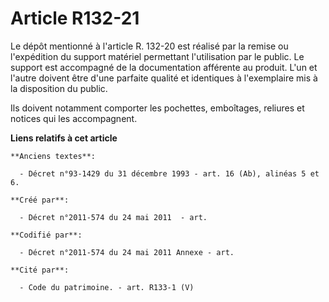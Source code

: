 # Article R132-21

Le dépôt mentionné à l'article R. 132-20 est réalisé par la remise ou l'expédition du support matériel permettant
l'utilisation par le public. Le support est accompagné de la documentation afférente au produit. L'un et l'autre doivent être
d'une parfaite qualité et identiques à l'exemplaire mis à la disposition du public.

Ils doivent notamment comporter les pochettes, emboîtages, reliures et notices qui les accompagnent.

**Liens relatifs à cet article**

	**Anciens textes**:

	  - Décret n°93-1429 du 31 décembre 1993 - art. 16 (Ab), alinéas 5 et 6.

	**Créé par**:

	  - Décret n°2011-574 du 24 mai 2011  - art.

	**Codifié par**:

	  - Décret n°2011-574 du 24 mai 2011 Annexe - art.

	**Cité par**:

	  - Code du patrimoine. - art. R133-1 (V)
